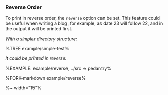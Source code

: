### Reverse Order

To print in reverse order, the `reverse` option can be set. This feature could be useful when writing a blog, for example, as date 23 will follow 22, and in the output it will be printed first.

_With a simpler directory structure:_

%TREE example/simple-test%

_It could be printed in reverse:_

%EXAMPLE: example/reverse, ../src => pedantry%

%FORK-markdown example/reverse%

%~ width="15"%